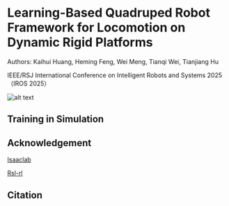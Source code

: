 # Learning-Based Quadruped Robot Framework for Locomotion on Dynamic Rigid Platforms
Authors: Kaihui Huang, Heming Feng, Wei Meng, Tianqi Wei, Tianjiang Hu

IEEE/RSJ International Conference on Intelligent Robots and Systems 2025 （IROS 2025）

![alt text](./figure/fm_new.png)


## Training in Simulation

## Acknowledgement

[Isaaclab](https://github.com/isaac-sim/IsaacLab)


[Rsl-rl](https://github.com/leggedrobotics/rsl_rl)


## Citation



